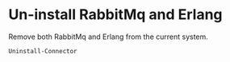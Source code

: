 # Un-install RabbitMq and Erlang

Remove both RabbitMq and Erlang from the current system.

```powershell
Uninstall-Connector
```